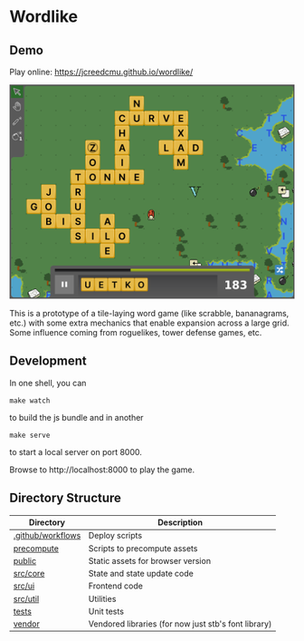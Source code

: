 Wordlike
========

Demo
----
Play online: https://jcreedcmu.github.io/wordlike/

[![image](screenshot.png)](https://jcreedcmu.github.io/wordlike/)

This is a prototype of a tile-laying word game (like scrabble,
bananagrams, etc.) with some extra mechanics that enable expansion
across a large grid. Some influence coming from roguelikes, tower
defense games, etc.

Development
----------

In one shell, you can
```shell
make watch
```
to build the js bundle and in another
```shell
make serve
```
to start a local server on port 8000.

Browse to http://localhost:8000 to play the game.

Directory Structure
-------------------

| Directory | Description |
| --- | --- |
| [.github/workflows](.github/workflows) | Deploy scripts
| [precompute](precompute) | Scripts to precompute assets
| [public](public) | Static assets for browser version |
| [src/core](src/core) | State and state update code |
| [src/ui](src/ui) | Frontend code |
| [src/util](src/util) | Utilities |
| [tests](tests) | Unit tests |
| [vendor](vendor) | Vendored libraries (for now just stb's font library)
